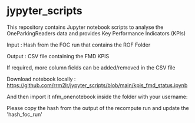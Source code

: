 # jypyter_scripts
This repository contains Jupyter notebook scripts to analyse the OneParkingReaders data and provides Key Performance Indicators (KPIs)

Input :  Hash from the FOC run that contains the ROF Folder

Output : CSV file containing the FMD KPIS

If required, more column fields can be added/removed in the CSV file

Download notebook locally : https://github.com/rrm2lr/jypyter_scripts/blob/main/kpis_fmd_status.ipynb

And then import it nfm_onenotebook inside the folder with your username:

Please copy the hash from the output of the recompute run and update the 'hash_foc_run'
